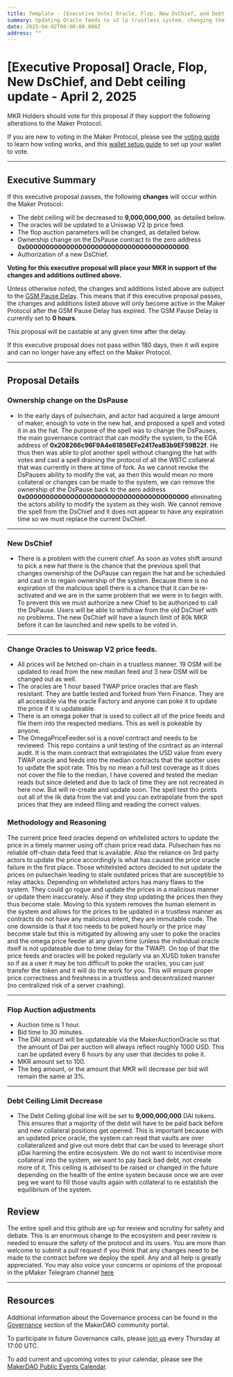 ```yaml
---
title: Template - [Executive Vote] Oracle, Flop, New DsChief, and Debt ceiling update.
summary: Updating Oracle feeds to v2 lp trustless system, changing the flop auction parameters, and lowering the debt ceiling.
date: 2025-04-02T00:00:00.000Z
address: ""
---
```



# [Executive Proposal] Oracle, Flop, New DsChief, and Debt ceiling update - April 2, 2025


MKR Holders should vote for this proposal if they support the following alterations to the Maker Protocol.


If you are new to voting in the Maker Protocol, please see the [voting guide](https://github.com/makerdao/community/blob/master/content/en/learn/governance/how-voting-works.mdx) to learn how voting works, and this [wallet setup guide](https://github.com/makerdao/community/blob/master/content/en/learn/governance/voting-setup.mdx) to set up your wallet to vote.


---


## Executive Summary


If this executive proposal passes, the following **changes** will occur within the Maker Protocol:


- The debt ceiling will be decreased to **9,000,000,000**, as detailed below.
- The oracles will be updated to a Uniswap V2 lp price feed.
- The flop auction parameters will be changed, as detailed below.
- Ownership change on the DsPause contract to the zero address **0x0000000000000000000000000000000000000000**.
- Authorization of a new DsChief.




**Voting for this executive proposal will place your MKR in support of the changes and additions outlined above.**


Unless otherwise noted, the changes and additions listed above are subject to the [GSM Pause Delay](https://manual.makerdao.com/parameter-index/core/param-gsm-pause-delay). This means that if this executive proposal passes, the changes and additions listed above will only become active in the Maker Protocol after the GSM Pause Delay has expired. The GSM Pause Delay is currently set to **0 hours**.


This proposal will be castable at any given time after the delay.


If this executive proposal does not pass within 180 days, then it will expire and can no longer have any effect on the Maker Protocol.


---


## Proposal Details


### Ownership change on the DsPause
- In the early days of pulsechain, and actor had acquired a large amount of maker, enough to vote in the new hat, and proposed a spell and voted it in as the hat. The purpose of the spell was to change the DsPauses, the main governance contract that can modify the system, to the EOA address of **0x208266c96F9A4e61856EFe2417eaB3b9EF59B22f**. He thus then was able to plot another spell without changing the hat with votes and cast a spell draining the protocol of all the WBTC collateral that was currently in there at time of fork. As we cannot revoke the DsPauses ability to modify the vat, as then this would mean no more collateral or changes can be made to the system, we can remove the ownership of the DsPause back to the aero address **0x0000000000000000000000000000000000000000** eliminating the actors ability to modify the system as they wish. We cannot remove the spell from the DsChief and it does not appear to have any expiration time so we must replace the current DsChief.
---
### New DsChief
- There is a problem with the current chief. As soon as votes shift around to pick a new hat there is the chance that the previous spell that changes ownership of the DsPause can regain the hat and be scheduled and cast in to regain ownership of the system. Because there is no expiration of the malicious spell there is a chance that it can be re-activated and we are in the same problem that we were in to begin with. To prevent this we must authorize a new Chief to be authorized to call the DsPause. Users will be able to withdraw from the old DsChief with no problems. The new DsChief will have a launch limit of 80k MKR before it can be launched and new spells to be voted in.
---
### Change Oracles to Uniswap V2 price feeds.
- All prices will be fetched on-chain in a trustless manner. 19 OSM will be updated to read from the new median feed and 3 new OSM will be changed out as well.
- The oracles are 1 hour based TWAP price oracles that are flash resistant. They are battle tested and forked from Yern Finance. They are all accessible via the oracle Factory and anyone can poke it to update the price if it is updateable.
- There is an omega poker that is used to collect all of the price feeds and file them into the respected medians. This as well is pokeable by anyone.
- The OmegaPriceFeeder.sol is a novel contract and needs to be reviewed. This repo contains a unit testing of the contract as an internal audit. It is the main contract that extrapolates the USD value from every TWAP oracle and feeds into the median contracts that the spotter uses to update the spot rate. This by no mean a full test coverage as it does not cover the file to the median, I have covered and tested the median reads but since deleted and due to lack of time they are not recreated in here now. But will re-create and update soon. The spell test tho prints out all of the ilk data from the vat and you can extrapolate from the spot prices that they are indeed filing and reading the correct values. 


### Methodology and Reasoning
The current price feed oracles depend on whitelisted actors to update the price in a timely manner using off chain price read data. Pulsechain has no reliable off-chain data feed that is available. Also the reliance on 3rd party actors to update the price accordingly is what has caused the price oracle failure in the first place. Those whitelisted actors decided to not update the prices on pulsechain leading to stale outdated prices that are susceptible to relay attacks. Depending on whitelisted actors has many flaws to the system. They could go rogue and update the prices in a malicious manner or update them inaccurately. Also if they stop updating the prices then they thus become stale. Moving to this system removes the human element in the system and allows for the prices to be updated in a trustless manner as contracts do not have any malicious intent, they are immutable code. The one downside is that it too needs to be poked hourly or the price may become stale but this is mitigated by allowing any user to poke the oracles and the omega price feeder at any given time (unless the individual oracle itself is not updateable due to time delay for the TWAP). On top of that the price feeds and oracles will be poked regularly via an XUSD token transfer so if as a user it may be too difficult to poke the oracles, you can just transfer the token and it will do the work for you. This will ensure proper price correctness and freshness in a trustless and decentralized manner (no centralized risk of a server crashing).


---


### Flop Auction adjustments
- Auction time is 1 hour.
- Bid time to 30 minutes.
- The DAI amount will be updateable via the MakerAuctionOracle so that the amount of Dai per auction will always reflect roughly 1000 USD. This can be updated every 6 hours by any user that decides to poke it.
- MKR amount set to 100.
- The beg amount, or the amount that MKR will decrease per bid will remain the same at 3%.
---
### Debt Ceiling Limit Decrease
- The Debt Ceiling global line will be set to **9,000,000,000** DAI tokens. This ensures that a majority of the debt will have to be paid back before and new collateral positions get opened. This is important because with an updated price oracle, the system can read that vaults are over collateralized and give out more debt that can be used to leverage short pDai harming the entire ecosystem. We do not want to incentivise more collateral into the system, we want to pay back bad debt, not create more of it. This ceiling is advised to be raised or changed in the future depending on the health of the entire system because once we are over peg we want to fill those vaults again with collateral to re establish the equilibrium of the system.


## Review
The entire spell and this github are up for review and scrutiny for safety and debate. This is an enormous change to the ecosystem and peer review is needed to ensure the safety of the protocol and its users. You are more than welcome to submit a pull request if you think that any changes need to be made to the contract before we deploy the spell. Any and all help is greatly appreciated. You may also voice your concerns or opinions of the proposal in the pMaker Telegram channel [here](t.me/PulseChainMKR)


---


## Resources


Additional information about the Governance process can be found in the [Governance](https://community-development.makerdao.com/en/learn/governance) section of the MakerDAO community portal.


To participate in future Governance calls, please [join us](https://github.com/makerdao/community/tree/master/governance/governance-and-risk-meetings) every Thursday at 17:00 UTC.


To add current and upcoming votes to your calendar, please see the [MakerDAO Public Events Calendar](https://calendar.google.com/calendar/embed?src=makerdao.com_3efhm2ghipksegl009ktniomdk%40group.calendar.google.com&ctz=UTC&mode=week&showCalendars=0&showPrint=0).



